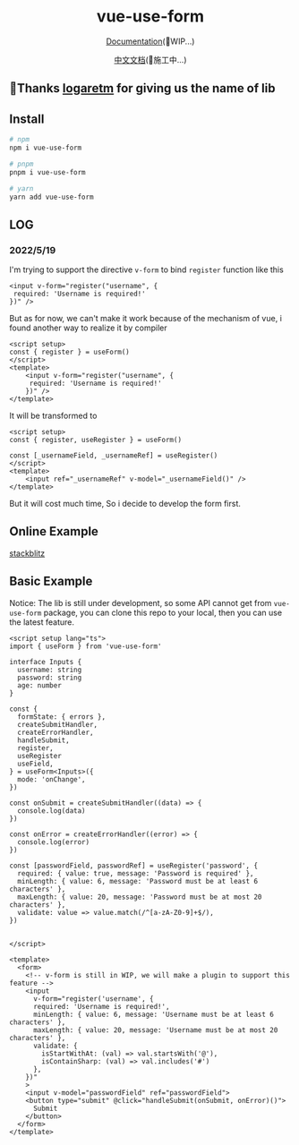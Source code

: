 <h1 align="center">
vue-use-form
</h1>

<p align="center">
 <a href="https://vue-form-docs.netlify.app/">Documentation</a>(🔨WIP...)
</p>
<p align="center">
 <a href="https://vue-form-cn.netlify.app/">中文文档</a>(🔨施工中...)
</p>


## 🎉Thanks [logaretm](https://github.com/logaretm) for giving us the name of lib

## Install

```bash
# npm
npm i vue-use-form

# pnpm
pnpm i vue-use-form

# yarn
yarn add vue-use-form
```

## LOG
### 2022/5/19
I'm trying to support the directive `v-form` to bind `register` function like this
```vue
<input v-form="register("username", {
 required: 'Username is required!'
})" />
```
But as for now, we can't make it work because of the mechanism of vue, i found another way to realize it by compiler
```vue
<script setup>
const { register } = useForm()
</script>
<template>
    <input v-form="register("username", {
     required: 'Username is required!'
    })" />
</template>
```
It will be transformed to
```vue
<script setup>
const { register, useRegister } = useForm()

const [_usernameField, _usernameRef] = useRegister()
</script>
<template>
    <input ref="_usernameRef" v-model="_usernameField()" />
</template>
```
But it will cost much time, So i decide to develop the form first.


## Online Example
[stackblitz](https://stackblitz.com/edit/vitejs-vite-ztou8m?file=src%2FApp.vue,src%2Fmain.ts&terminal=dev)

## Basic Example

Notice: The lib is still under development, so some API cannot get from `vue-use-form` package, you can clone this repo to your local, then you can use the latest feature.

```vue
<script setup lang="ts">
import { useForm } from 'vue-use-form'

interface Inputs {
  username: string
  password: string
  age: number
}

const {
  formState: { errors },
  createSubmitHandler,
  createErrorHandler,
  handleSubmit,
  register,
  useRegister
  useField,
} = useForm<Inputs>({
  mode: 'onChange',
})

const onSubmit = createSubmitHandler((data) => {
  console.log(data)
})

const onError = createErrorHandler((error) => {
  console.log(error)
})

const [passwordField, passwordRef] = useRegister('password', {
  required: { value: true, message: 'Password is required' },
  minLength: { value: 6, message: 'Password must be at least 6 characters' },
  maxLength: { value: 20, message: 'Password must be at most 20 characters' },
  validate: value => value.match(/^[a-zA-Z0-9]+$/),
})


</script>

<template>
  <form>
    <!-- v-form is still in WIP, we will make a plugin to support this feature -->
    <input
      v-form="register('username', {
      required: 'Username is required!',
      minLength: { value: 6, message: 'Username must be at least 6 characters' },
      maxLength: { value: 20, message: 'Username must be at most 20 characters' },
      validate: {
        isStartWithAt: (val) => val.startsWith('@'),
        isContainSharp: (val) => val.includes('#')
      },
    })"
    >
    <input v-model="passwordField" ref="passwordField">
    <button type="submit" @click="handleSubmit(onSubmit, onError)()">
      Submit
    </button>
  </form>
</template>
```
